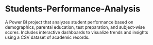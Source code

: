 # Students-Performance-Analysis
A Power BI project that analyzes student performance based on demographics, parental education, test preparation, and subject-wise scores. Includes interactive dashboards to visualize trends and insights using a CSV dataset of academic records.
